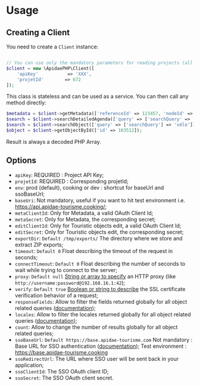 # Usage

## Creating a Client

You need to create a `Client` instance:

```php

// You can use only the mandatory parameters for reading projects (all other options have sensible defaults).
$client = new \ApidaePHP\Client([
    'apiKey'           => 'XXX',
    'projetId'        => 672
]);

```

This class is stateless and can be used as a service. You can then call any method directly:

```php
$metadata = $client->getMetadata(['referenceId' => 123457, 'nodeId' => 'jolicode']);
$search = $client->searchDetailedAgenda(['query' => ['searchQuery' => 'vélo']]);
$search = $client->searchObject(['query' => ['searchQuery'] => 'vélo']]);
$object = $client->getObjectById(['id' => 163512]);
```

Result is always a decoded PHP Array.

## Options

- `apiKey`: REQUIRED : Project API Key;
- `projetId`: REQUIRED : Corresponding projetId;
- `env`: prod (default), cooking or dev : shortcut for baseUrl and ssoBaseUrl;
- `baseUri`: Not mandatory, useful if you want to hit test environment i.e. https://api.apidae-tourisme.cooking/;
- `metaClientId`: Only for Metadata, a valid OAuth Client Id;
- `metaSecret`: Only for Metadata, the corresponding secret;
- `editClientId`: Only for Touristic objects edit, a valid OAuth Client Id;
- `editSecret`: Only for Touristic objects edit, the corresponding secret;
- `exportDir`: `Default /tmp/exports/` The directory where we store and extract ZIP exports;
- `timeout`: `Default 0` Float describing the timeout of the request in seconds;
- `connectTimeout`: `Default 0` Float describing the number of seconds to wait while trying to connect to the server;
- `proxy`: `Default null` [String or array to specify](http://guzzle.readthedocs.org/en/latest/clients.html#proxy) an HTTP proxy (like `http://username:password@192.168.16.1:42`);
- `verify`: `Default true` [Boolean or string to describe](http://guzzle.readthedocs.org/en/latest/request-options.html#verify) the SSL certificate verification behavior of a request;
- `responseFields`: Allow to filter the fields returned globally for all object related queries ([documentation](http://dev.apidae-tourisme.com/fr/documentation-technique/v2/api-de-diffusion/filtrage-des-donnees));
- `locales`: Allow to filter the locales returned globally for all object related queries ([documentation](http://dev.apidae-tourisme.com/fr/documentation-technique/v2/api-de-diffusion/filtrage-des-langues));
- `count`: Allow to change the number of results globally for all object related queries;
- `ssoBaseUrl`: `Default https://base.apidae-tourisme.com` Not mandatory : Base URL for SSO authentication ([documentation](http://dev.apidae-tourisme.com/fr/documentation-technique/v2/oauth/single-sign-on)); Test environment : https://base.apidae-tourisme.cooking
- `ssoRedirectUrl`: The URL where SSO user will be sent back in your application;
- `ssoClientId`: The SSO OAuth client ID;
- `ssoSecret`: The SSO OAuth client secret.
